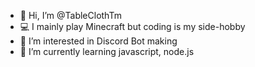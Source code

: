 - 👋 Hi, I’m @TableClothTm
- 💻 I mainly play Minecraft but coding is my side-hobby
- 👀 I’m interested in Discord Bot making
- 🌱 I’m currently learning javascript, node.js



